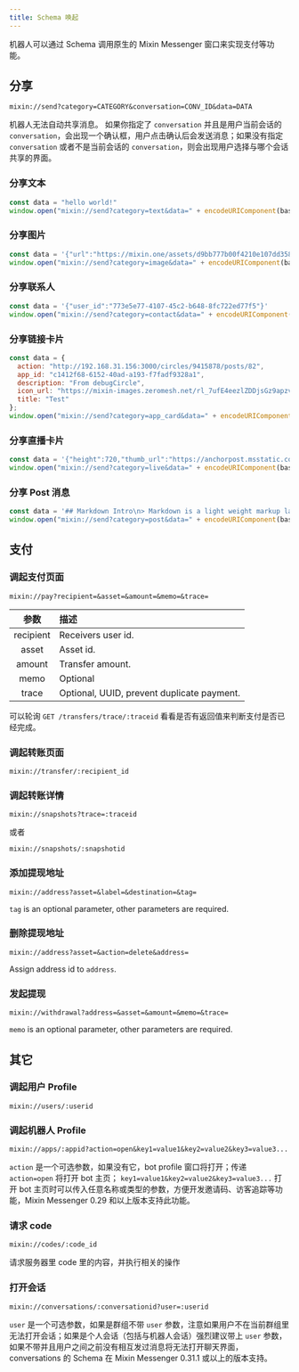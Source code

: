 ```yaml
---
title: Schema 唤起
---
```


机器人可以通过 Schema 调用原生的 Mixin Messenger 窗口来实现支付等功能。

## 分享

```text
mixin://send?category=CATEGORY&conversation=CONV_ID&data=DATA
```

机器人无法自动共享消息。 如果你指定了 `conversation` 并且是用户当前会话的`conversation`，会出现一个确认框，用户点击确认后会发送消息；如果没有指定`conversation` 或者不是当前会话的 `conversation`，则会出现用户选择与哪个会话共享的界面。

### 分享文本

```js
const data = "hello world!"
window.open("mixin://send?category=text&data=" + encodeURIComponent(base64.encode(data)))
```

### 分享图片

```js
const data = '{"url":"https://mixin.one/assets/d9bb777b00f4210e107dd3580fe5bf1a.png"}'
window.open("mixin://send?category=image&data=" + encodeURIComponent(base64.encode(data)))
```

### 分享联系人

```js
const data = '{"user_id":"773e5e77-4107-45c2-b648-8fc722ed77f5"}'
window.open("mixin://send?category=contact&data=" + encodeURIComponent(base64.encode(data)))
```

### 分享链接卡片

```js
const data = {
  action: "http://192.168.31.156:3000/circles/9415878/posts/82",
  app_id: "c1412f68-6152-40ad-a193-f7fadf9328a1",
  description: "From debugCircle",
  icon_url: "https://mixin-images.zeromesh.net/rl_7ufE4eezlZDDjsGz9apzvoa7ULeZLlyixbN04iiaGFng8JL9UtQVZwzHw4Bsh2_7m5WHVPwtWkLKOydGZ4Q=s256",
  title: "Test"
};
window.open("mixin://send?category=app_card&data=" + encodeURIComponent(base64.encode(JSON.stringify(data))))
```

### 分享直播卡片

```js
const data = '{"height":720,"thumb_url":"https://anchorpost.msstatic.com/cdnimage/anchorpost/1056/41/9771cb5a13901e0ed97514a9cf98e8_1663_1566469032.jpg?imageview/4/0/blur/1/format/webp","url":"https://1400293698.vod2.myqcloud.com/fd69ed6cvodcq1400293698/c1dde9e95285890807215641562/MramAAZccMIA.mp4","width":1280}'
window.open("mixin://send?category=live&data=" + encodeURIComponent(base64.encode(data)))
```

### 分享 Post 消息

```js
const data = '## Markdown Intro\n> Markdown is a light weight markup language.'
window.open("mixin://send?category=post&data=" + encodeURIComponent(base64.encode(data)))
```

## 支付

### 调起支付页面

```text
mixin://pay?recipient=&asset=&amount=&memo=&trace=
```

| 参数    | 描述     |
|:------------------:|:-----------------|
| recipient | Receivers user id. |
| asset     | Asset id.  |
| amount    | Transfer amount.  |
| memo      | Optional |
| trace     | Optional, UUID, prevent duplicate payment.|

可以轮询 `GET /transfers/trace/:traceid` 看看是否有返回值来判断支付是否已经完成。

### 调起转账页面

```text
mixin://transfer/:recipient_id
```

### 调起转账详情

```text
mixin://snapshots?trace=:traceid
```

或者

```text
mixin://snapshots/:snapshotid
```

### 添加提现地址

```text
mixin://address?asset=&label=&destination=&tag=
```

`tag` is an optional parameter, other parameters are required.

### 删除提现地址

```text
mixin://address?asset=&action=delete&address=
```

Assign address id to `address`.

### 发起提现

```text
mixin://withdrawal?address=&asset=&amount=&memo=&trace=
```

`memo` is an optional parameter, other parameters are required.

## 其它

### 调起用户 Profile

```text
mixin://users/:userid
```

### 调起机器人 Profile

```text
mixin://apps/:appid?action=open&key1=value1&key2=value2&key3=value3...
```

`action` 是一个可选参数，如果没有它，bot profile 窗口将打开；传递 `action=open` 将打开 bot 主页； `key1=value1&key2=value2&key3=value3...` 打开 bot 主页时可以传入任意名称或类型的参数，方便开发邀请码、访客追踪等功能，Mixin Messenger 0.29 和以上版本支持此功能。

### 请求 code

```text
mixin://codes/:code_id
```

请求服务器里 code 里的内容，并执行相关的操作

### 打开会话

```text
mixin://conversations/:conversationid?user=:userid
```
  
`user` 是一个可选参数，如果是群组不带 `user` 参数，注意如果用户不在当前群组里无法打开会话；如果是个人会话（包括与机器人会话）强烈建议带上 `user` 参数，如果不带并且用户之间之前没有相互发过消息将无法打开聊天界面，conversations 的 Schema 在 Mixin Messenger 0.31.1 或以上的版本支持。
